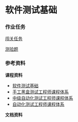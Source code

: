 # 软件测试基础

### 作业任务

[闯关任务](paper/task.md)

[测验题](papers/test.md)

### 参考资料

**课程资料**

- [软件测试基础](http://www.edu2act.cn/course/ruan-jian-ce-shi-ji-chu/rjcsfzs/?fromsystem=ruan-jian-ce-shi-gong-cheng-shi)
- [手工黑盒测试工程师课程体系](http://edu.51cto.com/topic/1025.html)
- [中级自动化测试工程师课程体系](http://edu.51cto.com/topic/1070.html)
- [自动化测试工程师课程体系](http://edu.51cto.com/topic/1024.html)

**文档资料**

